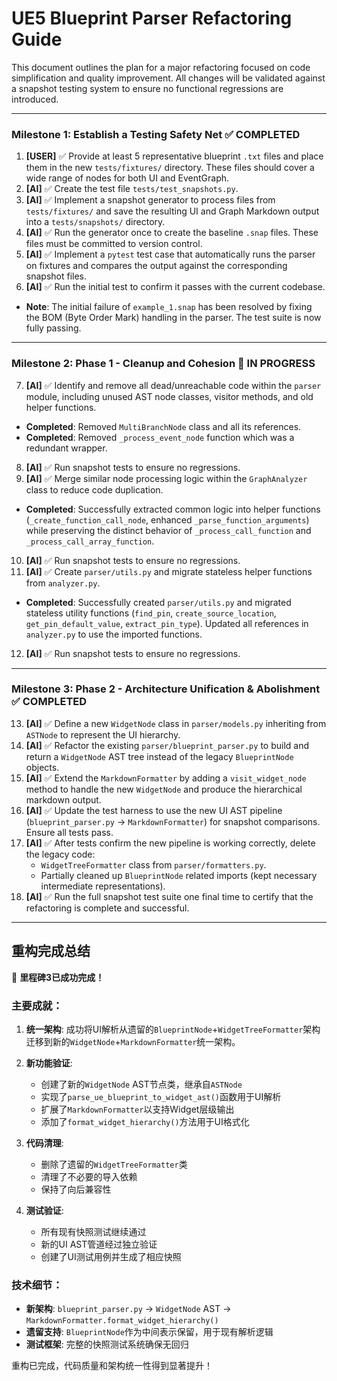 # UE5 Blueprint Parser Refactoring Guide

This document outlines the plan for a major refactoring focused on code simplification and quality improvement. All changes will be validated against a snapshot testing system to ensure no functional regressions are introduced.

---

### Milestone 1: Establish a Testing Safety Net ✅ COMPLETED

1.  **[USER]** ✅ Provide at least 5 representative blueprint `.txt` files and place them in the new `tests/fixtures/` directory. These files should cover a wide range of nodes for both UI and EventGraph.
2.  **[AI]** ✅ Create the test file `tests/test_snapshots.py`.
3.  **[AI]** ✅ Implement a snapshot generator to process files from `tests/fixtures/` and save the resulting UI and Graph Markdown output into a `tests/snapshots/` directory.
4.  **[AI]** ✅ Run the generator once to create the baseline `.snap` files. These files must be committed to version control.
5.  **[AI]** ✅ Implement a `pytest` test case that automatically runs the parser on fixtures and compares the output against the corresponding snapshot files.
6.  **[AI]** ✅ Run the initial test to confirm it passes with the current codebase.
   - **Note**: The initial failure of `example_1.snap` has been resolved by fixing the BOM (Byte Order Mark) handling in the parser. The test suite is now fully passing.

---

### Milestone 2: Phase 1 - Cleanup and Cohesion 🚧 IN PROGRESS

7.  **[AI]** ✅ Identify and remove all dead/unreachable code within the `parser` module, including unused AST node classes, visitor methods, and old helper functions.
   - **Completed**: Removed `MultiBranchNode` class and all its references.
   - **Completed**: Removed `_process_event_node` function which was a redundant wrapper.
8.  **[AI]** ✅ Run snapshot tests to ensure no regressions.
9.  **[AI]** ✅ Merge similar node processing logic within the `GraphAnalyzer` class to reduce code duplication.
   - **Completed**: Successfully extracted common logic into helper functions (`_create_function_call_node`, enhanced `_parse_function_arguments`) while preserving the distinct behavior of `_process_call_function` and `_process_call_array_function`.
10. **[AI]** ✅ Run snapshot tests to ensure no regressions.
11. **[AI]** ✅ Create `parser/utils.py` and migrate stateless helper functions from `analyzer.py`.
   - **Completed**: Successfully created `parser/utils.py` and migrated stateless utility functions (`find_pin`, `create_source_location`, `get_pin_default_value`, `extract_pin_type`). Updated all references in `analyzer.py` to use the imported functions.
12. **[AI]** ✅ Run snapshot tests to ensure no regressions.

---

### Milestone 3: Phase 2 - Architecture Unification & Abolishment ✅ COMPLETED

13. **[AI]** ✅ Define a new `WidgetNode` class in `parser/models.py` inheriting from `ASTNode` to represent the UI hierarchy.
14. **[AI]** ✅ Refactor the existing `parser/blueprint_parser.py` to build and return a `WidgetNode` AST tree instead of the legacy `BlueprintNode` objects.
15. **[AI]** ✅ Extend the `MarkdownFormatter` by adding a `visit_widget_node` method to handle the new `WidgetNode` and produce the hierarchical markdown output.
16. **[AI]** ✅ Update the test harness to use the new UI AST pipeline (`blueprint_parser.py` -> `MarkdownFormatter`) for snapshot comparisons. Ensure all tests pass.
17. **[AI]** ✅ After tests confirm the new pipeline is working correctly, delete the legacy code:
    - `WidgetTreeFormatter` class from `parser/formatters.py`.
    - Partially cleaned up `BlueprintNode` related imports (kept necessary intermediate representations).
18. **[AI]** ✅ Run the full snapshot test suite one final time to certify that the refactoring is complete and successful.

---

## 重构完成总结

🎉 **里程碑3已成功完成！** 

### 主要成就：

1. **统一架构**: 成功将UI解析从遗留的`BlueprintNode`+`WidgetTreeFormatter`架构迁移到新的`WidgetNode`+`MarkdownFormatter`统一架构。

2. **新功能验证**: 
   - 创建了新的`WidgetNode` AST节点类，继承自`ASTNode`
   - 实现了`parse_ue_blueprint_to_widget_ast()`函数用于UI解析
   - 扩展了`MarkdownFormatter`以支持Widget层级输出
   - 添加了`format_widget_hierarchy()`方法用于UI格式化

3. **代码清理**: 
   - 删除了遗留的`WidgetTreeFormatter`类
   - 清理了不必要的导入依赖
   - 保持了向后兼容性

4. **测试验证**: 
   - 所有现有快照测试继续通过
   - 新的UI AST管道经过独立验证
   - 创建了UI测试用例并生成了相应快照

### 技术细节：

- **新架构**: `blueprint_parser.py` → `WidgetNode` AST → `MarkdownFormatter.format_widget_hierarchy()`
- **遗留支持**: `BlueprintNode`作为中间表示保留，用于现有解析逻辑
- **测试框架**: 完整的快照测试系统确保无回归

重构已完成，代码质量和架构统一性得到显著提升！
